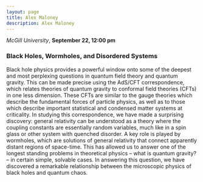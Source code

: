 ```yaml
---
layout: page
title: Alex Maloney
description: Alex Maloney
---
```


*McGill University*, **September 22, 12:00 pm**

### Black Holes, Wormholes, and Disordered Systems

Black hole physics provides a powerful window onto some of the deepest and most perplexing questions in quantum field theory and quantum gravity.  This can be made precise using the AdS/CFT correspondence, which relates theories of quantum gravity to conformal field theories (CFTs) in one less dimension.  These CFTs are similar to the gauge theories which describe the fundamental forces of particle physics, as well as to those which describe important statistical and condensed matter systems at criticality.  In studying this correspondence, we have made a surprising discovery: general relativity can be understood as a theory where the coupling constants are essentially random variables, much like in a spin glass or other system with quenched disorder.  A key role is played by wormholes, which are solutions of general relativity that connect apparently distant regions of space-time.  This has allowed us to answer one of the longest standing problems in theoretical physics –  what is quantum gravity? – in certain simple, solvable cases.   In answering this question, we have discovered a remarkable relationship between the microscopic physics of black holes and quantum chaos.
